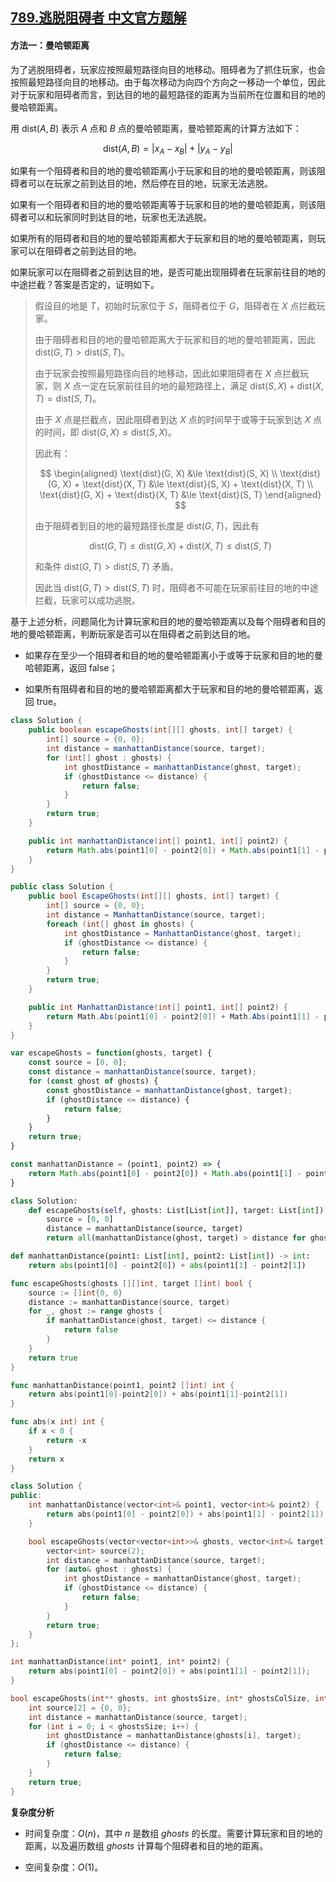 ## [789.逃脱阻碍者 中文官方题解](https://leetcode.cn/problems/escape-the-ghosts/solutions/100000/tao-tuo-zu-ai-zhe-by-leetcode-solution-gjga)

#### 方法一：曼哈顿距离

为了逃脱阻碍者，玩家应按照最短路径向目的地移动。阻碍者为了抓住玩家，也会按照最短路径向目的地移动。由于每次移动为向四个方向之一移动一个单位，因此对于玩家和阻碍者而言，到达目的地的最短路径的距离为当前所在位置和目的地的曼哈顿距离。

用 $\text{dist}(A, B)$ 表示 $A$ 点和 $B$ 点的曼哈顿距离，曼哈顿距离的计算方法如下：

$$
\text{dist}(A, B) = \big| x_A - x_B \big| + \big| y_A - y_B \big|
$$

如果有一个阻碍者和目的地的曼哈顿距离小于玩家和目的地的曼哈顿距离，则该阻碍者可以在玩家之前到达目的地，然后停在目的地，玩家无法逃脱。

如果有一个阻碍者和目的地的曼哈顿距离等于玩家和目的地的曼哈顿距离，则该阻碍者可以和玩家同时到达目的地，玩家也无法逃脱。

如果所有的阻碍者和目的地的曼哈顿距离都大于玩家和目的地的曼哈顿距离，则玩家可以在阻碍者之前到达目的地。

如果玩家可以在阻碍者之前到达目的地，是否可能出现阻碍者在玩家前往目的地的中途拦截？答案是否定的，证明如下。

> 假设目的地是 $T$，初始时玩家位于 $S$，阻碍者位于 $G$，阻碍者在 $X$ 点拦截玩家。
>
> 由于阻碍者和目的地的曼哈顿距离大于玩家和目的地的曼哈顿距离，因此 $\text{dist}(G, T) > \text{dist}(S, T)$。
>
> 由于玩家会按照最短路径向目的地移动，因此如果阻碍者在 $X$ 点拦截玩家，则 $X$ 点一定在玩家前往目的地的最短路径上，满足 $\text{dist}(S, X) + \text{dist}(X, T) = \text{dist}(S, T)$。
>
> 由于 $X$ 点是拦截点，因此阻碍者到达 $X$ 点的时间早于或等于玩家到达 $X$ 点的时间，即 $\text{dist}(G, X) \le \text{dist}(S, X)$。
>
> 因此有：
>
> $$
> \begin{aligned}
> \text{dist}(G, X) &\le \text{dist}(S, X) \\
> \text{dist}(G, X) + \text{dist}(X, T) &\le \text{dist}(S, X) + \text{dist}(X, T) \\
> \text{dist}(G, X) + \text{dist}(X, T) &\le \text{dist}(S, T)
> \end{aligned}
> $$
>
> 由于阻碍者到目的地的最短路径长度是 $\text{dist}(G, T)$，因此有
>
> $$
> \text{dist}(G, T) \le \text{dist}(G, X) + \text{dist}(X, T) \le \text{dist}(S, T)
> $$
>
> 和条件 $\text{dist}(G, T) > \text{dist}(S, T)$ 矛盾。
> 
> 因此当 $\text{dist}(G, T) > \text{dist}(S, T)$ 时，阻碍者不可能在玩家前往目的地的中途拦截，玩家可以成功逃脱。

基于上述分析，问题简化为计算玩家和目的地的曼哈顿距离以及每个阻碍者和目的地的曼哈顿距离，判断玩家是否可以在阻碍者之前到达目的地。

- 如果存在至少一个阻碍者和目的地的曼哈顿距离小于或等于玩家和目的地的曼哈顿距离，返回 $\text{false}$；

- 如果所有阻碍者和目的地的曼哈顿距离都大于玩家和目的地的曼哈顿距离，返回 $\text{true}$。

```Java [sol1-Java]
class Solution {
    public boolean escapeGhosts(int[][] ghosts, int[] target) {
        int[] source = {0, 0};
        int distance = manhattanDistance(source, target);
        for (int[] ghost : ghosts) {
            int ghostDistance = manhattanDistance(ghost, target);
            if (ghostDistance <= distance) {
                return false;
            }
        }
        return true;
    }

    public int manhattanDistance(int[] point1, int[] point2) {
        return Math.abs(point1[0] - point2[0]) + Math.abs(point1[1] - point2[1]);
    }
}
```

```C# [sol1-C#]
public class Solution {
    public bool EscapeGhosts(int[][] ghosts, int[] target) {
        int[] source = {0, 0};
        int distance = ManhattanDistance(source, target);
        foreach (int[] ghost in ghosts) {
            int ghostDistance = ManhattanDistance(ghost, target);
            if (ghostDistance <= distance) {
                return false;
            }
        }
        return true;
    }

    public int ManhattanDistance(int[] point1, int[] point2) {
        return Math.Abs(point1[0] - point2[0]) + Math.Abs(point1[1] - point2[1]);
    }
}
```

```JavaScript [sol1-JavaScript]
var escapeGhosts = function(ghosts, target) {
    const source = [0, 0];
    const distance = manhattanDistance(source, target);
    for (const ghost of ghosts) {
        const ghostDistance = manhattanDistance(ghost, target);
        if (ghostDistance <= distance) {
            return false;
        }
    }
    return true;
}

const manhattanDistance = (point1, point2) => {
    return Math.abs(point1[0] - point2[0]) + Math.abs(point1[1] - point2[1]);
}
```

```Python [sol1-Python3]
class Solution:
    def escapeGhosts(self, ghosts: List[List[int]], target: List[int]) -> bool:
        source = [0, 0]
        distance = manhattanDistance(source, target)
        return all(manhattanDistance(ghost, target) > distance for ghost in ghosts)

def manhattanDistance(point1: List[int], point2: List[int]) -> int:
    return abs(point1[0] - point2[0]) + abs(point1[1] - point2[1])
```

```go [sol1-Golang]
func escapeGhosts(ghosts [][]int, target []int) bool {
    source := []int{0, 0}
    distance := manhattanDistance(source, target)
    for _, ghost := range ghosts {
        if manhattanDistance(ghost, target) <= distance {
            return false
        }
    }
    return true
}

func manhattanDistance(point1, point2 []int) int {
    return abs(point1[0]-point2[0]) + abs(point1[1]-point2[1])
}

func abs(x int) int {
    if x < 0 {
        return -x
    }
    return x
}
```

```C++ [sol1-C++]
class Solution {
public:
    int manhattanDistance(vector<int>& point1, vector<int>& point2) {
        return abs(point1[0] - point2[0]) + abs(point1[1] - point2[1]);
    }

    bool escapeGhosts(vector<vector<int>>& ghosts, vector<int>& target) {
        vector<int> source(2);
        int distance = manhattanDistance(source, target);
        for (auto& ghost : ghosts) {
            int ghostDistance = manhattanDistance(ghost, target);
            if (ghostDistance <= distance) {
                return false;
            }
        }
        return true;
    }
};
```

```C [sol1-C]
int manhattanDistance(int* point1, int* point2) {
    return abs(point1[0] - point2[0]) + abs(point1[1] - point2[1]);
}

bool escapeGhosts(int** ghosts, int ghostsSize, int* ghostsColSize, int* target, int targetSize) {
    int source[2] = {0, 0};
    int distance = manhattanDistance(source, target);
    for (int i = 0; i < ghostsSize; i++) {
        int ghostDistance = manhattanDistance(ghosts[i], target);
        if (ghostDistance <= distance) {
            return false;
        }
    }
    return true;
}
```

**复杂度分析**

- 时间复杂度：$O(n)$，其中 $n$ 是数组 $\textit{ghosts}$ 的长度。需要计算玩家和目的地的距离，以及遍历数组 $\textit{ghosts}$ 计算每个阻碍者和目的地的距离。

- 空间复杂度：$O(1)$。